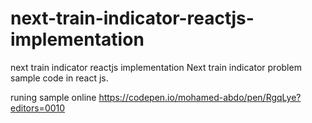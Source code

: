 # next-train-indicator-reactjs-implementation
next train indicator reactjs implementation
Next train indicator problem sample code in react js.

runing sample online https://codepen.io/mohamed-abdo/pen/RgqLye?editors=0010
